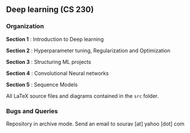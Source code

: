 ## Deep learning (CS 230)

### Organization

**Section 1** : Introduction to Deep learning

**Section 2** : Hyperparameter tuning, Regularization and Optimization

**Section 3** : Structuring ML projects

**Section 4** : Convolutional Neural networks

**Section 5** : Sequence Models

All LaTeX source files and diagrams contained in the `src` folder. 

### Bugs and Queries

Repository in archive mode. Send an email to sourav [at] yahoo [dot] com
